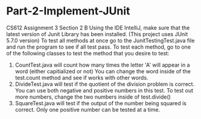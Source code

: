 # Part-2-Implement-JUnit
CS612 Assignment 3 Section 2 B
Using the IDE IntelliJ, make sure that the latest version of Junit Library has been installed. (This project uses JUnit 5.7.0 version)
To test all methods at once go to the JunitTestingTest.java file and run the program to see if all test pass.
To test each method, go to one of the following classes to test the method that you desire to test:
  1. CountTest.java will count how many times the letter 'A' will appear in a word (either capitialized or not) You can change the word inside of the test.count method and see if works with other words. 
  2. DivideTest.java will test if the quotient of the division problem is correct. You can use both negative and positive numbers in this test. To test out more numbers, change the two numbers inside of test.divide() 
  3. SquareTest.java will test if the output of the number being squared is correct. Only one positive number can be tested at a time.
